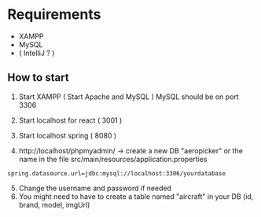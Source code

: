 # Requirements 
- XAMPP
- MySQL
- ( IntelliJ ? )

## How to start
1) Start XAMPP ( Start Apache and MySQL )
MySQL should be on port 3306
2) Start localhost for react ( 3001 )
3) Start localhost spring ( 8080 )

4) http://localhost/phpmyadmin/ -> create a new DB "aeropicker" or the name in the file src/main/resources/application.properties
````
spring.datasource.url=jdbc:mysql://localhost:3306/yourdatabase
````
5) Change the username and password if needed
6) You might need to have to create a table named "aircraft" in your DB (id, brand, model, imgUrl)
